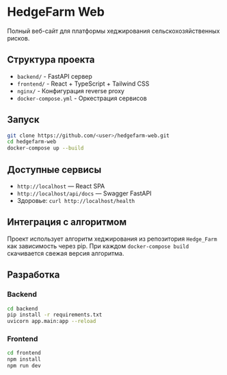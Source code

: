 # HedgeFarm Web

Полный веб-сайт для платформы хеджирования сельскохозяйственных рисков.

## Структура проекта

- `backend/` - FastAPI сервер
- `frontend/` - React + TypeScript + Tailwind CSS
- `nginx/` - Конфигурация reverse proxy
- `docker-compose.yml` - Оркестрация сервисов

## Запуск

```bash
git clone https://github.com/<user>/hedgefarm-web.git
cd hedgefarm-web
docker-compose up --build
```

## Доступные сервисы

- `http://localhost` — React SPA
- `http://localhost/api/docs` — Swagger FastAPI
- Здоровье: `curl http://localhost/health`

## Интеграция с алгоритмом

Проект использует алгоритм хеджирования из репозитория `Hedge_Farm` как зависимость через pip.
При каждом `docker-compose build` скачивается свежая версия алгоритма.

## Разработка

### Backend
```bash
cd backend
pip install -r requirements.txt
uvicorn app.main:app --reload
```

### Frontend
```bash
cd frontend
npm install
npm run dev
```